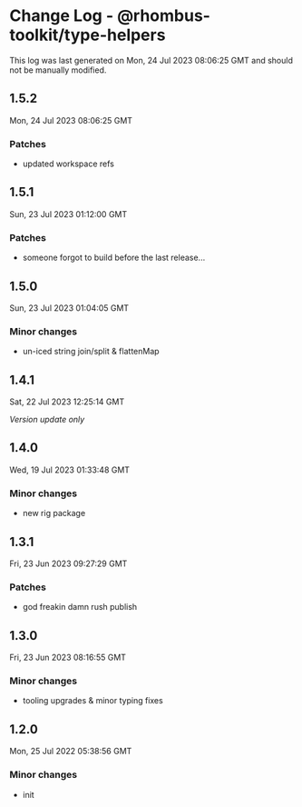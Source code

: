 # Change Log - @rhombus-toolkit/type-helpers

This log was last generated on Mon, 24 Jul 2023 08:06:25 GMT and should not be manually modified.

## 1.5.2
Mon, 24 Jul 2023 08:06:25 GMT

### Patches

- updated workspace refs

## 1.5.1
Sun, 23 Jul 2023 01:12:00 GMT

### Patches

- someone forgot to build before the last release...

## 1.5.0
Sun, 23 Jul 2023 01:04:05 GMT

### Minor changes

- un-iced string join/split & flattenMap

## 1.4.1
Sat, 22 Jul 2023 12:25:14 GMT

_Version update only_

## 1.4.0
Wed, 19 Jul 2023 01:33:48 GMT

### Minor changes

- new rig package

## 1.3.1
Fri, 23 Jun 2023 09:27:29 GMT

### Patches

- god freakin damn rush publish

## 1.3.0
Fri, 23 Jun 2023 08:16:55 GMT

### Minor changes

- tooling upgrades & minor typing fixes

## 1.2.0
Mon, 25 Jul 2022 05:38:56 GMT

### Minor changes

- init

